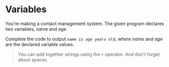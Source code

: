 # Variables

You're making a contact management system. The given program declares two variables, name and age.

Complete the code to output `name is age years old`, where *name* and *age* are the declared variable values. 

>You can add together strings using the `+` operator. And don't forget about spaces.